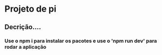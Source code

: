# Projeto de pi  

## Decrição.... 

### Use o npm i para instalar os pacotes e use o 'npm run dev' para rodar a aplicação